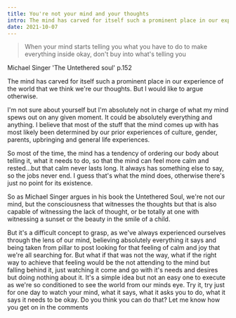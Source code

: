 ```yaml
---
title: You're not your mind and your thoughts
intro: The mind has carved for itself such a prominent place in our experience of the world that we think we're our thoughts. But I would like to argue otherwise.
date: 2021-10-07
---
```


> When your mind starts telling you what you have to do to make everything inside okay, don't buy into what's telling you

Michael Singer 'The Untethered soul' p.152

The mind has carved for itself such a prominent place in our experience of the world that we think we're our thoughts. But I would like to argue otherwise.

I'm not sure about yourself but I'm absolutely not in charge of what my mind spews out on any given moment. It could be absolutely everything and anything. I believe that most of the stuff that the mind comes up with has most likely been determined by our prior experiences of culture, gender, parents, upbringing and general life experiences. 

So most of the time, the mind has a tendency of ordering our body about telling it, what it needs to do, so that the mind can feel more calm and rested…but that calm never lasts long. It always has something else to say, so the jobs never end. I guess that's what the mind does, otherwise there's just no point for its existence.

So as Michael Singer argues in his book the Untethered Soul, we're not our mind, but the consciousness that witnesses the thoughts but that is also capable of witnessing the lack of thought, or be totally at one with witnessing a sunset or the beauty in the smile of a child.

But it's a difficult concept to grasp, as we've always experienced ourselves through the lens of our mind, believing absolutely everything it says and being taken from pillar to post looking for that feeling of calm and joy that we're all searching for. But what if that was not the way, what if the right way to achieve that feeling would be the not attending to the mind but falling behind it, just watching it come and go with it's needs and desires but doing nothing about it. It's a simple idea but not an easy one to execute as we're so conditioned to see the world from our minds eye. Try it, try just for one day to watch your mind, what it says, what it asks you to do, what it says it needs to be okay. Do you think you can do that? Let me know how you get on in the comments


